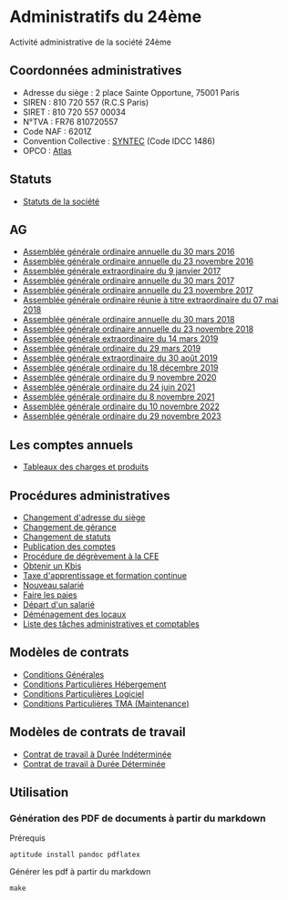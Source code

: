 # Administratifs du 24ème

Activité administrative de la société 24ème

## Coordonnées administratives

 - Adresse du siège : 2 place Sainte Opportune, 75001 Paris
 - SIREN : 810 720 557 (R.C.S Paris)
 - SIRET : 810 720 557 00034
 - N°TVA : FR76 810720557
 - Code NAF : 6201Z
 - Convention Collective : [SYNTEC](https://www.syntec.fr/) (Code IDCC 1486)
 - OPCO : [Atlas](https://www.opco-atlas.fr/)

## Statuts

- [Statuts de la société](statuts_24eme.md)

## AG

- [Assemblée générale ordinaire annuelle du 30 mars 2016](20160330_assemblee_generale_ordinaire.md)
- [Assemblée générale ordinaire annuelle du 23 novembre 2016](20161123_assemblee_generale_ordinaire.md)
- [Assemblée générale extraordinaire du 9 janvier 2017](20170109_assemblee_generale_extraordinaire.md)
- [Assemblée générale ordinaire annuelle du 30 mars 2017](20170330_assemblee_generale_ordinaire.md)
- [Assemblée générale ordinaire annuelle du 23 novembre 2017](20171123_assemblee_generale_ordinaire.md)
- [Assemblée générale ordinaire réunie à titre extraordinaire du 07 mai 2018](20180507_assemblee_generale_ordinaire_extraordinaire.md)
- [Assemblée générale ordinaire annuelle du 30 mars 2018](20180330_assemblee_generale_ordinaire.md)
- [Assemblée générale ordinaire annuelle du 23 novembre 2018](20181123_assemblee_generale_ordinaire.md)
- [Assemblée générale extraordinaire du 14 mars 2019](20190314_assemblee_generale_extraordinaire.md)
- [Assemblée générale ordinaire du 29 mars 2019](20190329_assemblee_generale_ordinaire.md)
- [Assemblée générale extraordinaire du 30 août 2019](20190830_assemblee_generale_extraordinaire.md)
- [Assemblée générale ordinaire du 18 décembre 2019](20191218_assemblee_generale_ordinaire.md)
- [Assemblée générale ordinaire du 9 novembre 2020](20201109_assemblee_generale_ordinaire.md)
- [Assemblée générale ordinaire du 24 juin 2021](20210624_assemblee_generale_ordinaire.md)
- [Assemblée générale ordinaire du 8 novembre 2021](20211108_assemblee_generale_ordinaire.md)
- [Assemblée générale ordinaire du 10 novembre 2022](20221110_assemblee_generale_ordinaire.md)
- [Assemblée générale ordinaire du 29 novembre 2023](20231129_assemblee_generale_ordinaire.md)

## Les comptes annuels

- [Tableaux des charges et produits](bilans.csv)

## Procédures administratives

- [Changement d'adresse du siège](docs/changement_adresse.md)
- [Changement de gérance](docs/changement_de_gerance.md)
- [Changement de statuts](docs/changement_statuts.md)
- [Publication des comptes](docs/publication_comptes.md)
- [Procédure de dégrèvement à la CFE](docs/degrevement_cfe.md)
- [Obtenir un Kbis](docs/obtenir_kbis.md)
- [Taxe d'apprentissage et formation continue](docs/taxe_apprentissage_et_formation_continue.md)
- [Nouveau salarié](docs/nouveau_salarie.md)
- [Faire les paies](docs/faire_les_paies.md)
- [Départ d'un salarié](docs/depart_salarie.md)
- [Déménagement des locaux](docs/demenagement_locaux.md)
- [Liste des tâches administratives et comptables](docs/todo_administratif_compta.md)

## Modèles de contrats

- [Conditions Générales](contrats_ConditionsGenerales.md)
- [Conditions Particulières Hébergement](contrats_ConditionsParticulieresHebergement.md)
- [Conditions Particulières Logiciel](contrats_ConditionsParticulieresLogiciel.md)
- [Conditions Particulières TMA (Maintenance)](contrats_ConditionsParticulieresTMA.md)

## Modèles de contrats de travail

- [Contrat de travail à Durée Indéterminée](contrat_travail_cdi.md)
- [Contrat de travail à Durée Déterminée](contrat_travail_cdd.md)

## Utilisation

### Génération des PDF de documents à partir du markdown

Prérequis

    aptitude install pandoc pdflatex

Générer les pdf à partir du markdown

    make
